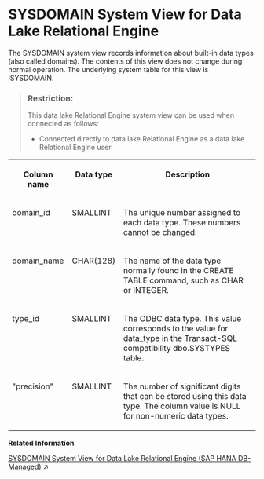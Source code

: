 <!-- loio3be7fe0b6c5f10149f74d1df7300ba44 -->

# SYSDOMAIN System View for Data Lake Relational Engine

The SYSDOMAIN system view records information about built-in data types \(also called domains\). The contents of this view does not change during normal operation. The underlying system table for this view is ISYSDOMAIN.



> ### Restriction:  
> This data lake Relational Engine system view can be used when connected as follows:
> 
> -   Connected directly to data lake Relational Engine as a data lake Relational Engine user.




<table>
<tr>
<th valign="top">

Column name



</th>
<th valign="top">

Data type



</th>
<th valign="top">

Description



</th>
</tr>
<tr>
<td valign="top">

domain\_id



</td>
<td valign="top">

SMALLINT



</td>
<td valign="top">

The unique number assigned to each data type. These numbers cannot be changed.



</td>
</tr>
<tr>
<td valign="top">

domain\_name



</td>
<td valign="top">

CHAR\(128\)



</td>
<td valign="top">

The name of the data type normally found in the CREATE TABLE command, such as CHAR or INTEGER.



</td>
</tr>
<tr>
<td valign="top">

type\_id



</td>
<td valign="top">

SMALLINT



</td>
<td valign="top">

The ODBC data type. This value corresponds to the value for data\_type in the Transact-SQL compatibility dbo.SYSTYPES table.



</td>
</tr>
<tr>
<td valign="top">

"precision"



</td>
<td valign="top">

SMALLINT



</td>
<td valign="top">

The number of significant digits that can be stored using this data type. The column value is NULL for non-numeric data types.



</td>
</tr>
</table>

**Related Information**  


[SYSDOMAIN System View for Data Lake Relational Engine (SAP HANA DB-Managed)](https://help.sap.com/viewer/a898e08b84f21015969fa437e89860c8/2023_1_QRC/en-US/6fc892a4edc44df8a31252f36cb1c8d9.html "The SYSDOMAIN system view records information about built-in data types (also called domains). The contents of this view does not change during normal operation. The underlying system table for this view is ISYSDOMAIN.") :arrow_upper_right:

